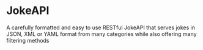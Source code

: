 # JokeAPI
A carefully formatted and easy to use RESTful JokeAPI that serves jokes in JSON, XML or YAML format from many categories while also offering many filtering methods
